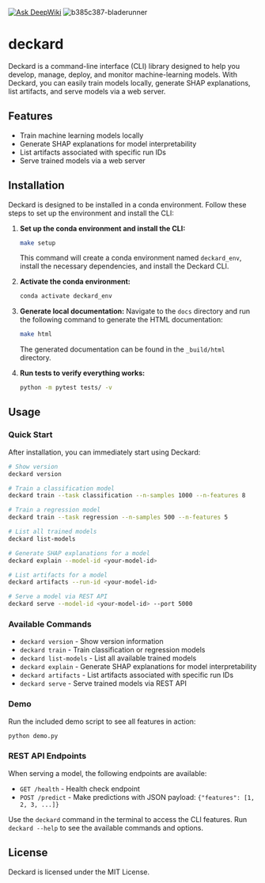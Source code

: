 [![Ask DeepWiki](https://deepwiki.com/badge.svg)](https://deepwiki.com/marcostx/deckard)
![b385c387-bladerunner](https://github.com/user-attachments/assets/210ba251-3a1d-4a43-a419-b1e5b1887054)

# deckard
Deckard is a command-line interface (CLI) library designed to help you develop, manage, deploy, and monitor machine-learning models. With Deckard, you can easily train models locally, generate SHAP explanations, list artifacts, and serve models via a web server.

## Features

- Train machine learning models locally
- Generate SHAP explanations for model interpretability
- List artifacts associated with specific run IDs
- Serve trained models via a web server

## Installation

Deckard is designed to be installed in a conda environment. Follow these steps to set up the environment and install the CLI:

1. **Set up the conda environment and install the CLI:**
   ```bash
   make setup
   ```

   This command will create a conda environment named `deckard_env`, install the necessary dependencies, and install the Deckard CLI.

2. **Activate the conda environment:**
   ```bash
   conda activate deckard_env
   ```

3. **Generate local documentation:**
   Navigate to the `docs` directory and run the following command to generate the HTML documentation:
   ```bash
   make html
   ```

   The generated documentation can be found in the `_build/html` directory.

4. **Run tests to verify everything works:**
   ```bash
   python -m pytest tests/ -v
   ```

## Usage

### Quick Start

After installation, you can immediately start using Deckard:

```bash
# Show version
deckard version

# Train a classification model
deckard train --task classification --n-samples 1000 --n-features 8

# Train a regression model
deckard train --task regression --n-samples 500 --n-features 5

# List all trained models
deckard list-models

# Generate SHAP explanations for a model
deckard explain --model-id <your-model-id>

# List artifacts for a model
deckard artifacts --run-id <your-model-id>

# Serve a model via REST API
deckard serve --model-id <your-model-id> --port 5000
```

### Available Commands

- `deckard version` - Show version information
- `deckard train` - Train classification or regression models
- `deckard list-models` - List all available trained models
- `deckard explain` - Generate SHAP explanations for model interpretability
- `deckard artifacts` - List artifacts associated with specific run IDs
- `deckard serve` - Serve trained models via REST API

### Demo

Run the included demo script to see all features in action:

```bash
python demo.py
```

### REST API Endpoints

When serving a model, the following endpoints are available:

- `GET /health` - Health check endpoint
- `POST /predict` - Make predictions with JSON payload: `{"features": [1, 2, 3, ...]}`

Use the `deckard` command in the terminal to access the CLI features. Run `deckard --help` to see the available commands and options.

## License

Deckard is licensed under the MIT License.
